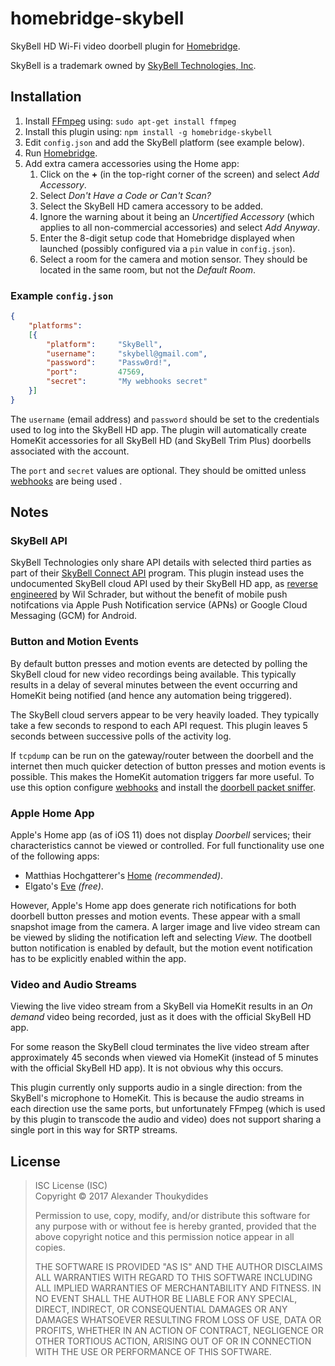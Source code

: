 # homebridge-skybell

SkyBell HD Wi-Fi video doorbell plugin for [Homebridge](https://github.com/nfarina/homebridge).

SkyBell is a trademark owned by [SkyBell Technologies, Inc](http://www.skybell.com/).

## Installation

1. Install [FFmpeg](https://www.ffmpeg.org/) using: `sudo apt-get install ffmpeg`
1. Install this plugin using: `npm install -g homebridge-skybell`
1. Edit `config.json` and add the SkyBell platform (see example below).
1. Run [Homebridge](https://github.com/nfarina/homebridge).
1. Add extra camera accessories using the Home app:
   1. Click on the **+** (in the top-right corner of the screen) and select *Add Accessory*.
   1. Select *Don't Have a Code or Can't Scan?*
   1. Select the SkyBell HD camera accessory to be added.
   1. Ignore the warning about it being an *Uncertified Accessory* (which applies to all non-commercial accessories) and select *Add Anyway*.
   1. Enter the 8-digit setup code that Homebridge displayed when launched (possibly configured via a `pin` value in `config.json`).
   1. Select a room for the camera and motion sensor. They should be located in the same room, but not the *Default Room*.
 
### Example `config.json`
```JSON
{
    "platforms":
    [{
        "platform":     "SkyBell",
        "username":     "skybell@gmail.com",
        "password":     "Passw0rd!",
        "port":         47569,
        "secret":       "My webhooks secret"
    }]
}
```
The `username` (email address) and `password` should be set to the credentials used to log into the SkyBell HD app. The plugin will automatically create HomeKit accessories for all SkyBell HD (and SkyBell Trim Plus) doorbells associated with the account.

The `port` and `secret` values are optional. They should be omitted unless [webhooks](https://github.com/thoukydides/homebridge-skybell/wiki/Webhooks) are being used .

## Notes

### SkyBell API

SkyBell Technologies only share API details with selected third parties as part of their [SkyBell Connect API](http://www.skybell.com/skybell-connect/) program. This plugin instead uses the undocumented SkyBell cloud API used by their SkyBell HD app, as [reverse engineered](https://github.com/MisterWil/skybellpy) by Wil Schrader, but without the benefit of mobile push notifcations via Apple Push Notification service (APNs) or Google Cloud Messaging (GCM) for Android.

### Button and Motion Events

By default button presses and motion events are detected by polling the SkyBell cloud for new video recordings being available. This typically results in a delay of several minutes between the event occurring and HomeKit being notified (and hence any automation being triggered).

The SkyBell cloud servers appear to be very heavily loaded. They typically take a few seconds to respond to each API request. This plugin leaves 5 seconds between successive polls of the activity log.

If `tcpdump` can be run on the gateway/router between the doorbell and the internet then much quicker detection of button presses and motion events is possible. This makes the HomeKit automation triggers far more useful. To use this option configure [webhooks](https://github.com/thoukydides/homebridge-skybell/wiki/Webhooks) and install the [doorbell packet sniffer](https://github.com/thoukydides/homebridge-skybell/wiki/Low-Latency-Events).

### Apple Home App

Apple's Home app (as of iOS 11) does not display *Doorbell* services; their characteristics cannot be viewed or controlled. For full functionality use one of the following apps:
* Matthias Hochgatterer's [Home](http://hochgatterer.me/home/) *(recommended)*.
* Elgato's [Eve](https://www.elgato.com/en/eve/eve-app) *(free)*.

However, Apple's Home app does generate rich notifications for both doorbell button presses and motion events. These appear with a small snapshot image from the camera. A larger image and live video stream can be viewed by sliding the notification left and selecting *View*. The dootbell button notification is enabled by default, but the motion event notification has to be explicitly enabled within the app.

### Video and Audio Streams
 
Viewing the live video stream from a SkyBell via HomeKit results in an *On demand* video being recorded, just as it does with the official SkyBell HD app.

For some reason the SkyBell cloud terminates the live video stream after approximately 45 seconds when viewed via HomeKit (instead of 5 minutes with the official SkyBell HD app). It is not obvious why this occurs.

This plugin currently only supports audio in a single direction: from the SkyBell's microphone to HomeKit. This is because the audio streams in each direction use the same ports, but unfortunately FFmpeg (which is used by this plugin to transcode the audio and video) does not support sharing a single port in this way for SRTP streams.

## License

> ISC License (ISC)<br>Copyright © 2017 Alexander Thoukydides
>
> Permission to use, copy, modify, and/or distribute this software for any purpose with or without fee is hereby granted, provided that the above copyright notice and this permission notice appear in all copies.
>
> THE SOFTWARE IS PROVIDED "AS IS" AND THE AUTHOR DISCLAIMS ALL WARRANTIES WITH REGARD TO THIS SOFTWARE INCLUDING ALL IMPLIED WARRANTIES OF MERCHANTABILITY AND FITNESS. IN NO EVENT SHALL THE AUTHOR BE LIABLE FOR ANY SPECIAL, DIRECT, INDIRECT, OR CONSEQUENTIAL DAMAGES OR ANY DAMAGES WHATSOEVER RESULTING FROM LOSS OF USE, DATA OR PROFITS, WHETHER IN AN ACTION OF CONTRACT, NEGLIGENCE OR OTHER TORTIOUS ACTION, ARISING OUT OF OR IN CONNECTION WITH THE USE OR PERFORMANCE OF THIS SOFTWARE.
